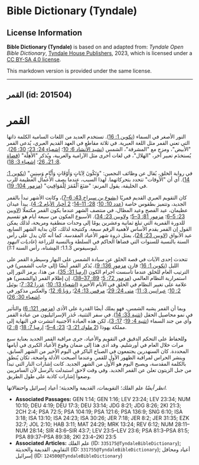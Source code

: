 # Bible Dictionary (Tyndale)

## License Information

**Bible Dictionary (Tyndale)** is based on and adapted from: _Tyndale Open Bible Dictionary_, [Tyndale House Publishers](https://tyndaleopenresources.com/), 2023, which is licensed under a [CC BY-SA 4.0 license](https://creativecommons.org/licenses/by-sa/4.0/legalcode.en).

This markdown version is provided under the same license.



--------------------------------

## القمر (id: 201504)

القمر
=====

النور الأصغر في السماء ([تكوين 1: 16](https://ref.ly/Gen1:16)). تستخدم العديد من اللغات السامية الكلمة ذاتها التي تعني القمر مثل اللغة العبرية. في ثلاثة مقاطع في العهد القديم العبري، يُدعى القمر "الأبيض"، ومزج مع "المشرقة"، الشمس ([نشيد الأنشاد 6: 10](https://ref.ly/Song6:10)؛ [إشعياء 24: 23](https://ref.ly/Isa24:23)؛ [30: 26](https://ref.ly/Isa30:26)). يُستخدَم تعبير آخر، "الهلال"، في لغات أخرى مثل الآرامية والعربية، ويُذكر "الأهِلَّة" ([قضاة 8: 21، 26](https://ref.ly/Judg8:21)؛ [إشعياء 3: 18](https://ref.ly/Isa3:18)).

في رواية الخلق، يُقال عن وظائف النجمين: "وَتَكُونَ لِآيَاتٍ وَأَوْقَاتٍ وَأَيَّامٍ وَسِنِينٍ" ([تكوين 1: 14](https://ref.ly/Gen1:14)). أي أن "الأوقات" تتحدد بتحركاتهما. لهذا السبب، عندما يصف الأعمال العظيمة للرب في الخليقة، يقول المرنم: "صَنَعَ ٱلْقَمَرَ لِلْمَوَاقِيتِ" ([مزمور 104: 19](https://ref.ly/Ps104:19)).

كان التقويم العبري القديم قمريًا ([يشوع بن سيراخ 43: 6–7](https://ref.ly/Sir43:6-Sir43:7))، وكانت الأشهر تبدأ بالقمر الجديد، وتتميز بطقوس خاصة ([عدد 10: 10](https://ref.ly/Num10:10)؛ [28: 11–14](https://ref.ly/Num28:11-Num28:14)؛ [2 أخبار الأيام 2: 4](https://ref.ly/2Chr2:4)). يبدأ عيدان عظيمان، عيد الفصح وعيد المظال، في منتصف الشهر عندما يكون القمر مكتملًا ([لاويين 23: 5–6](https://ref.ly/Lev23:5-Lev23:6)؛ [مزمور 81: 3–5](https://ref.ly/Ps81:3-Ps81:5)؛ [ولاويين 23: 34](https://ref.ly/Lev23:34)). الأسبوع المكون من سبعة أيام هو تقسيم للدورة القمرية التي تبلغ ثمانية وعشرين يومًا إلى وحدات منطقية ومريحة، لذلك يمكن القول إن القمر يقدم الأساس لأهمية الرقم سبعة. وكنتيجة لذلك، كان بداية الشهر السابع، عيد الأبواق ([لاويين 23: 24](https://ref.ly/Lev23:24))، يمثل ذروة شهر الأعياد المقدسة. كما أنه كان يدل على رأس السنة بالنسبة للسنوات التي قضاها الحاكم في السلطة وبالنسبة للزراعة (*عاديات اليهود* ليوسيفوس 1\.1\.3؛ المِشناه، رأس السنة *1:1*).

تتحدث إحدى الآيات في قصة الخلق عن سيادة الشمس على النهار وسيطرة القمر على الليل ([تكوين 1: 16](https://ref.ly/Gen1:16)؛ قارن [مزمور 136: 9](https://ref.ly/Ps136:9)). يُذكر القمر أيضًا (إلى جانب الشمس) في الترتيب العام للخلق عندما تأسست أجرام الكون ([إرميا 31: 35](https://ref.ly/Jer31:35)). من هذا، يرمز النور إلى استمرارية النظام العالمي ([مزمور 72: 5](https://ref.ly/Ps72:5)؛ [89: 37–38](https://ref.ly/Ps89:37-Ps89:38)). إن إظلام القمر (والشمس) هو علامة على تغيير النظام في الخلق في الأيام الأخيرة ([إشعياء 13: 10](https://ref.ly/Isa13:10)؛ [عزرا 32: 7](https://ref.ly/Ezek32:7)؛ [يوئيل 2: 10](https://ref.ly/Joel2:10)؛ [عبرانيين 3: 11](https://ref.ly/Hab3:11)؛ [متى 24: 29](https://ref.ly/Matt24:29)؛ [مرقس 13: 24](https://ref.ly/Mark13:24)؛ [رؤيا 6: 12](https://ref.ly/Rev6:12)؛ والعكس مذكور في [إشعياء 30: 26](https://ref.ly/Isa30:26)).

وبما أن القمر يشبه الشمس، فهو يملك أيضًا القدرة على الأذى ([مزمور 121: 6](https://ref.ly/Ps121:6)) والتأثير في نمو محاصيل الحقل ([تثنية 33: 14](https://ref.ly/Deut33:14)). في سفر التثنية، حُذر الإسرائيليون من عبادة القمر وأي من جند السماء ([تثنية 4: 19](https://ref.ly/Deut4:19)؛ [17: 3](https://ref.ly/Deut17:3))، لكن هذه العبادة الأجنبية انتشرت في النهاية إلى مملكة يهوذا ([2 ملوك 21: 3](https://ref.ly/2Kgs21:3)؛ [23: 4–5](https://ref.ly/2Kgs23:4-2Kgs23:5)؛ [إرميا 7: 18](https://ref.ly/Jer7:18)؛ [8: 2](https://ref.ly/Jer8:2)).

وللحفاظ على التحكم الدقيق في التقويم والأعياد، جرى مراقبة القمر الجديد بعناية سبع مرات خلال العام في أورشليم. وقد أدى هذا إلى ضمان وقوع الأعياد الكبرى في أيامها المحددة. كان السنهدرين يجتمعون في الصباح الباكر في اليوم الأخير من الشهر السابق، وينشر الحراس لمراقبة الظهور الأول للقمر. وعندما أصبحت الأدلة واضحة، تكان يُنطق بالكلمة المقدسة، ويصبح اليوم هو الأول من الشهر الجديد. كانت إشارات النار التي تبدأ من جبل الزيتون تعلن عن القمر الجديد. وفي وقت لاحق استبدلت بالرسل لأن السامريين وضعوا إشارات كاذبة على طول الطريق.

*انظر أيضًا* علم الفلك؛ التقويمات، القديمة والحديثة؛ أعياد إسرائيل واحتفالاتها.

* **Associated Passages:** GEN 1:14; GEN 1:16; LEV 23:24; LEV 23:34; NUM 10:10; DEU 4:19; DEU 17:3; DEU 33:14; JDG 8:21; JDG 8:26; 2KI 21:3; 2CH 2:4; PSA 72:5; PSA 104:19; PSA 121:6; PSA 136:9; SNG 6:10; ISA 3:18; ISA 13:10; ISA 24:23; ISA 30:26; JER 7:18; JER 8:2; JER 31:35; EZK 32:7; JOL 2:10; HAB 3:11; MAT 24:29; MRK 13:24; REV 6:12; NUM 28:11–NUM 28:14; SIR 43:6–SIR 43:7; LEV 23:5–LEV 23:6; PSA 81:3–PSA 81:5; PSA 89:37–PSA 89:38; 2KI 23:4–2KI 23:5
* **Associated Articles:** علم الفلك (ID: `335175@TyndaleBibleDictionary`); التقاويم، القديمة والحديثة (ID: `331755@TyndaleBibleDictionary`); أعياد ومحافل إسرائيل (ID: `124500@TyndaleBibleDictionary`)

